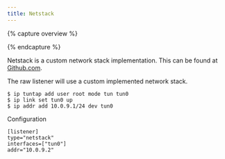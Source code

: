 ```yaml
---
title: Netstack
---
```


{% capture overview %}

{% endcapture %}

Netstack is a custom network stack implementation. This can be found at [Github.com](https://github.com/google/netstack).

The raw listener will use a custom implemented network stack. 

```
$ ip tuntap add user root mode tun tun0
$ ip link set tun0 up
$ ip addr add 10.0.9.1/24 dev tun0
```

Configuration 

```
[listener]
type="netstack"
interfaces=["tun0"]
addr="10.0.9.2"
```
